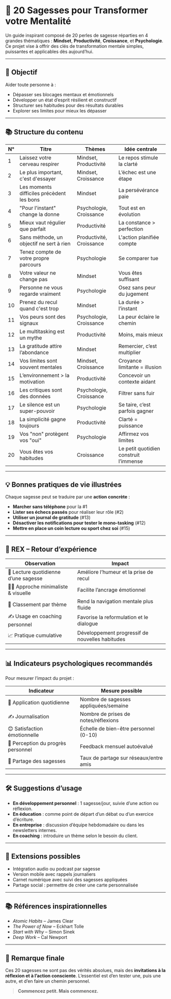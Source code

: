 # 🧠 20 Sagesses pour Transformer votre Mentalité

Un guide inspirant composé de 20 perles de sagesse réparties en 4 grandes thématiques : **Mindset**, **Productivité**, **Croissance**, et **Psychologie**. Ce projet vise à offrir des clés de transformation mentale simples, puissantes et applicables dès aujourd’hui.

---

## 🎯 Objectif

Aider toute personne à :

- Dépasser ses blocages mentaux et émotionnels
- Développer un état d’esprit résilient et constructif
- Structurer ses habitudes pour des résultats durables
- Explorer ses limites pour mieux les dépasser

---

## 📚 Structure du contenu

| N° | Titre                                      | Thèmes                          | Idée centrale |
|----|--------------------------------------------|----------------------------------|---------------|
| 1  | Laissez votre cerveau respirer             | Mindset, Productivité           | Le repos stimule la clarté |
| 2  | Le plus important, c'est d'essayer         | Mindset, Croissance             | L’échec est une étape |
| 3  | Les moments difficiles précèdent les bons  | Mindset                         | La persévérance paie |
| 4  | "Pour l'instant" change la donne           | Psychologie, Croissance         | Tout est en évolution |
| 5  | Mieux vaut régulier que parfait            | Productivité                    | La constance > perfection |
| 6  | Sans méthode, un objectif ne sert à rien   | Productivité, Croissance        | L'action planifiée compte |
| 7  | Tenez compte de votre propre parcours      | Psychologie                     | Se comparer tue |
| 8  | Votre valeur ne change pas                 | Mindset                         | Vous êtes suffisant |
| 9  | Personne ne vous regarde vraiment          | Psychologie                     | Osez sans peur du jugement |
| 10 | Prenez du recul quand c'est trop           | Mindset                         | La durée > l’instant |
| 11 | Vos peurs sont des signaux                 | Psychologie, Croissance         | La peur éclaire le chemin |
| 12 | Le multitasking est un mythe               | Productivité                    | Moins, mais mieux |
| 13 | La gratitude attire l’abondance            | Mindset                         | Remercier, c’est multiplier |
| 14 | Vos limites sont souvent mentales          | Mindset, Croissance             | Croyance limitante = illusion |
| 15 | L’environnement > la motivation            | Productivité                    | Concevoir un contexte aidant |
| 16 | Les critiques sont des données             | Psychologie, Croissance         | Filtrer sans fuir |
| 17 | Le silence est un super-pouvoir            | Psychologie                     | Se taire, c’est parfois gagner |
| 18 | La simplicité gagne toujours               | Productivité                    | Clarté = puissance |
| 19 | Vos "non" protègent vos "oui"              | Psychologie                     | Affirmez vos limites |
| 20 | Vous êtes vos habitudes                    | Croissance                      | Le petit quotidien construit l’immense |

---

## 💡 Bonnes pratiques de vie illustrées

Chaque sagesse peut se traduire par une **action concrète** :

- **Marcher sans téléphone** pour la #1
- **Lister ses échecs passés** pour réaliser leur rôle (#2)
- **Utiliser un journal de gratitude** (#13)
- **Désactiver les notifications pour tester le mono-tasking** (#12)
- **Mettre en place un coin lecture ou sport chez soi** (#15)

---

## 🔁 REX – Retour d’expérience

| Observation | Impact |
|-------------|--------|
| 💬 Lecture quotidienne d’une sagesse | Améliore l’humeur et la prise de recul |
| 🧘‍♂️ Approche minimaliste & visuelle | Facilite l’ancrage émotionnel |
| 🧠 Classement par thème | Rend la navigation mentale plus fluide |
| ✍️ Usage en coaching personnel | Favorise la reformulation et le dialogue |
| 📈 Pratique cumulative | Développement progressif de nouvelles habitudes |

---

## 📊 Indicateurs psychologiques recommandés

Pour mesurer l’impact du projet :

| Indicateur                          | Mesure possible                        |
|------------------------------------|----------------------------------------|
| 📆 Application quotidienne          | Nombre de sagesses appliquées/semaine  |
| ✍️ Journalisation                   | Nombre de prises de notes/réflexions   |
| 😊 Satisfaction émotionnelle        | Échelle de bien-être personnel (0-10)  |
| 🧠 Perception du progrès personnel  | Feedback mensuel autoévalué            |
| 🔁 Partage des sagesses             | Taux de partage sur réseaux/entre amis |

---

## 🛠️ Suggestions d’usage

- **En développement personnel** : 1 sagesse/jour, suivie d’une action ou réflexion.
- **En éducation** : comme point de départ d’un débat ou d’un exercice d’écriture.
- **En entreprise** : discussion d’équipe hebdomadaire ou dans les newsletters internes.
- **En coaching** : introduire un thème selon le besoin du client.

---

## 🧩 Extensions possibles

- Intégration audio ou podcast par sagesse
- Version mobile avec rappels journaliers
- Carnet numérique avec suivi des sagesses appliquées
- Partage social : permettre de créer une carte personnalisée

---

## 📚 Références inspirationnelles

- *Atomic Habits* – James Clear
- *The Power of Now* – Eckhart Tolle
- *Start with Why* – Simon Sinek
- *Deep Work* – Cal Newport

---

## 📝 Remarque finale

Ces 20 sagesses ne sont pas des vérités absolues, mais des **invitations à la réflexion et à l’action consciente**. L’essentiel est d’en tester une, puis une autre, et d’en faire un chemin personnel.

> **Commencez petit. Mais commencez.**

